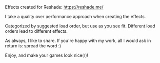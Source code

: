 Effects created for Reshade: https://reshade.me/

I take a quality over performance approach when creating the effects.

Categorized by suggested load order, but use as you see fit. Different load orders lead to different effects.

As always, I like to share. If you're happy with my work, all I would ask in return is: spread the word :)

Enjoy, and make your games look nice(r)!
